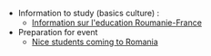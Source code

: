 - Information to study (basics culture) :
	 - [Information sur l'education Roumanie-France]((2023-05-08_22_09)Info-education_Ro-Fr.md)
 - Preparation for event
	 - [Nice students coming to Romania](Les_eleves_Nice_en_Roumanie<-Eras(2023-05-09_19_36))